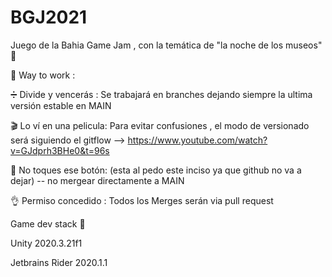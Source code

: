 # BGJ2021
Juego de la Bahia Game Jam , con la temática de "la noche de los museos" 🚀

🎯 Way to work :

➗ Divide y vencerás : 
    Se trabajará en branches dejando siempre la ultima versión estable en MAIN

🎬 Lo ví en una pelicula:
    Para evitar confusiones , el modo de versionado será siguiendo el gitflow --> https://www.youtube.com/watch?v=GJdprh3BHe0&t=96s

🔴 No toques ese botón:
    (esta al pedo este inciso ya que github no va a dejar) -- no mergear directamente a MAIN 

👌 Permiso concedido :
    Todos los Merges serán via pull request


Game dev stack 🎲

Unity 2020.3.21f1

Jetbrains Rider 2020.1.1
